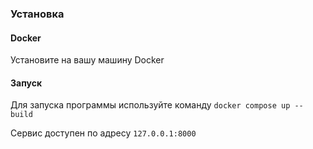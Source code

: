 ### Установка

#### Docker

Установите на вашу машину Docker

#### Запуск

Для запуска программы используйте команду `docker compose up --build`

Сервис доступен по адресу `127.0.0.1:8000`